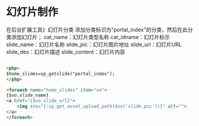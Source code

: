 # 幻灯片制作

在后台扩展工具》幻灯片分类 添加分类标识为"portal\_index"的分类，然后在此分类添加幻灯片；
cat_name：幻灯片类型名称
cat_idname：幻灯片标示
slide_name：幻灯片名称
slide_pic：幻灯片图片地址
slide_url：幻灯片URL
slide_des：幻灯片描述
slide_content：幻灯片内容
```html

<php>
$home_slides=sp_getslide("portal_index");
</php>

<foreach name="home_slides" item="vo">
{$vo.slide_name}
<a href="{$vo.slide_url}">
    <img src="{:sp_get_asset_upload_path($vo['slide_pic'])}" alt="">
</a>
</foreach>
```

